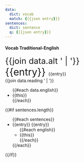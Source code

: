 ```yaml
---
data:
  dict: vocab
  match: {{{json entry}}}
sentences:
  dict: sentence
  q: {{{json entry}}}
---
```


#### Vocab Traditional-English

<div class="font-zh-trad text-w-normal" style="font-size: 1.7rem;">
  {{join data.alt ' | '}}
</div>

<!-- separator -->

<div>
  <span class="font-zh-simp text-w-normal inline-block mr-4" style="font-size: 2rem;">
    {{entry}}
  </span>
  <x-speak-button class="speak-item--1"> {{entry}} </x-speak-button>
</div>

<div>
  {{join data.reading ' | '}}
</div>

<ul>
  {{#each data.english}}
  <li> {{this}} </li>
  {{/each}}
</ul>

{{#if sentences.length}}
<ul>
  {{#each sentences}}
  <li>
    <span class="font-zh-simp"> {{entry}} </span>
    <x-speak-button class="speak-item-{{@index}}"> {{entry}} </x-speak-button>
    <ul>
      {{#each english}}
      <li> {{this}} </li>
      {{/each}}
    </ul>
  </li>
  {{/each}}
</ul>
{{/if}}
